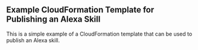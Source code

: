 Example CloudFormation Template for Publishing an Alexa Skill
---

This is a simple example of a CloudFormation template that can be used to publish an Alexa skill.